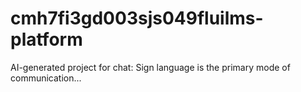 # cmh7fi3gd003sjs049fluilms-platform
AI-generated project for chat: Sign language is the primary mode of communication...

